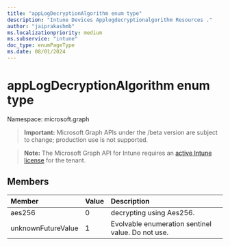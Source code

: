 ```yaml
---
title: "appLogDecryptionAlgorithm enum type"
description: "Intune Devices Applogdecryptionalgorithm Resources ."
author: "jaiprakashmb"
ms.localizationpriority: medium
ms.subservice: "intune"
doc_type: enumPageType
ms.date: 08/01/2024
---
```


# appLogDecryptionAlgorithm enum type

Namespace: microsoft.graph

> **Important:** Microsoft Graph APIs under the /beta version are subject to change; production use is not supported.

> **Note:** The Microsoft Graph API for Intune requires an [active Intune license](https://go.microsoft.com/fwlink/?linkid=839381) for the tenant.



## Members
|Member|Value|Description|
|:---|:---|:---|
|aes256|0|decrypting using Aes256.|
|unknownFutureValue|1|Evolvable enumeration sentinel value. Do not use.|
